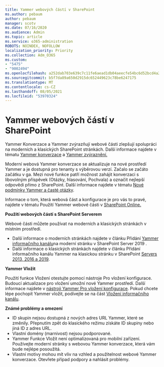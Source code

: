 ```yaml
---
title: Yammer webových částí v SharePoint
ms.author: pebaum
author: pebaum
manager: scotv
ms.date: 07/16/2020
ms.audience: Admin
ms.topic: article
ms.service: o365-administration
ROBOTS: NOINDEX, NOFOLLOW
localization_priority: Priority
ms.collection: Adm_O365
ms.custom:
- "5475"
- "9002494"
ms.openlocfilehash: a252dab703e639c7c11fe6aead1db04aeecfe54bc6d52bcd4a28433aed4701d5
ms.sourcegitcommit: b5f7da89a650d2915dc652449623c78be6247175
ms.translationtype: MT
ms.contentlocale: cs-CZ
ms.lasthandoff: 08/05/2021
ms.locfileid: "53970324"
---
```

# <a name="yammer-web-parts-in-sharepoint"></a>Yammer webových částí v SharePoint

Yammer Konverzace a Yammer zvýrazňují webové části zlepšují spolupráci na moderních a klasických SharePoint stránkách. Další informace najdete v tématu [Yammer konverzace](https://support.microsoft.com/office/use-a-yammer-web-part-in-sharepoint-online-a53cfa0c-3d09-42c8-a286-1038a81c59da#conversations) a [Yammer zvýraznění.](https://support.microsoft.com/office/use-a-yammer-web-part-in-sharepoint-online-a53cfa0c-3d09-42c8-a286-1038a81c59da#highlights)    

Moderní webová Yammer konverzace se aktualizuje na nové prostředí Yammer a je dostupná pro tenanty s výběrovou verzí. Začalo se začáto začátku v ga. Mezi nové funkce patří možnost zahájit konverzaci s libovolným příspěvek (Otázky, hlasování, Pochvala) a označit nejlepší odpovědi přímo z SharePoint. Další informace najdete v tématu [Nové podmínky Yammer a časté otázky](https://docs.microsoft.com/yammer/get-started-with-yammer/newyammer-faq).

 Informace o tom, která webová část a konfigurace je pro vás to pravé, najdete v tématu Použití Yammer webové části v [SharePoint Online.](https://support.microsoft.com/office/use-a-yammer-web-part-in-sharepoint-online-a53cfa0c-3d09-42c8-a286-1038a81c59da)  

**Použití webových částí s SharePoint Serverem**  

Webové části můžete používat na moderních a klasických stránkách v místním prostředí.

- Další informace o moderních stránkách najdete v článku Přidání [Yammer informačního kanálu](https://docs.microsoft.com/yammer/integrate-yammer-with-other-apps/embed-a-feed-into-a-sharepoint-site#add-a-yammer-feed-to-a-modern-page-in-sharepoint-server-2019)na moderní stránku v SharePoint Server 2019 . 
- Další informace o klasických stránkách najdete v článku Přidání informačního kanálu Yammer na klasickou stránku v SharePoint [Servers 2013, 2016 a 2019](https://docs.microsoft.com/yammer/integrate-yammer-with-other-apps/embed-a-feed-into-a-sharepoint-site#add-a-yammer-feed-to-a-classic-page-in-sharepoint-servers-2013-2016-and-2019).

**Yammer Vložit**  

Použití funkce Vložení otestujte pomocí nástroje Pro vložení konfigurace. Budoucí aktualizace pro vložení umožní nové Yammer prostředí. Další informace najdete v [nástroji Yammer Pro vložení konfigurace](https://aka.ms/YammerEmbedConfigureTool). Pokud chcete lépe pochopit Yammer vložit, podívejte se na část [Vložení informačního kanálu](https://aka.ms/YammerDevDocs).

**Známé problémy a omezení**

- ID skupin nejsou dostupná z nových adres URL Yammer, které se změnily. Přepnutím zpět do klasického režimu získáte ID skupiny nebo jiná ID z adres URL.
- Vlastní domény (marnivost) nejsou podporované.
- Yammer Funkce Vložit není optimalizovaná pro mobilní zařízení. Používejte moderní stránky s webovou Yammer konverzace, která vám bude nejlépe posoužitá.
- Vlastní motivy mohou mít vliv na vzhled a použitelnost webové Yammer konverzace. Otevřete případ podpory a nahlásit problémy.